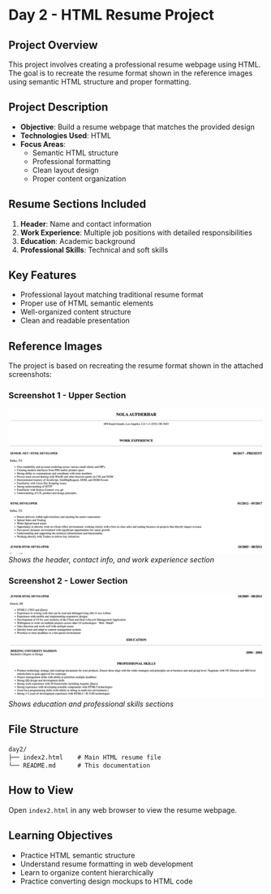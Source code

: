 # Day 2 - HTML Resume Project

## Project Overview
This project involves creating a professional resume webpage using HTML. The goal is to recreate the resume format shown in the reference images using semantic HTML structure and proper formatting.

## Project Description
- **Objective**: Build a resume webpage that matches the provided design
- **Technologies Used**: HTML
- **Focus Areas**: 
  - Semantic HTML structure
  - Professional formatting
  - Clean layout design
  - Proper content organization

## Resume Sections Included
1. **Header**: Name and contact information
2. **Work Experience**: Multiple job positions with detailed responsibilities
3. **Education**: Academic background
4. **Professional Skills**: Technical and soft skills

## Key Features
- Professional layout matching traditional resume format
- Proper use of HTML semantic elements
- Well-organized content structure
- Clean and readable presentation

## Reference Images
The project is based on recreating the resume format shown in the attached screenshots:

### Screenshot 1 - Upper Section
![Resume Upper Section](screenshot1.png)
*Shows the header, contact info, and work experience section*

### Screenshot 2 - Lower Section  
![Resume Lower Section](screenshot2.png)
*Shows education and professional skills sections*

## File Structure
```
day2/
├── index2.html    # Main HTML resume file
└── README.md      # This documentation
```

## How to View
Open `index2.html` in any web browser to view the resume webpage.

## Learning Objectives
- Practice HTML semantic structure
- Understand resume formatting in web development
- Learn to organize content hierarchically
- Practice converting design mockups to HTML code